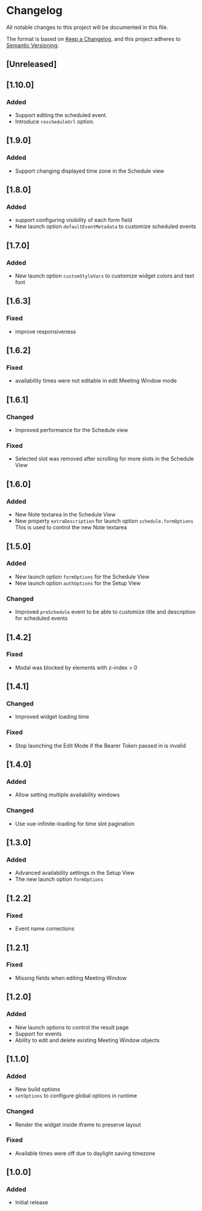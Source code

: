 # Changelog

All notable changes to this project will be documented in this file.

The format is based on [Keep a Changelog](https://keepachangelog.com/en/1.0.0/),
and this project adheres to [Semantic Versioning](https://semver.org/spec/v2.0.0.html).

## [Unreleased]


## [1.10.0]
### Added

- Support editing the scheduled event.
- Introduce `rescheduleUrl` option.

## [1.9.0]

### Added

- Support changing displayed time zone in the Schedule view

## [1.8.0]

### Added

- support configuring visibility of each form field
- New launch option `defaultEventMetadata` to customize scheduled events

## [1.7.0]

### Added

- New launch option `customStyleVars` to customize widget colors and text font

## [1.6.3]

### Fixed

- improve responsiveness

## [1.6.2]

### Fixed

- availability times were not editable in edit Meeting Window mode

## [1.6.1]

### Changed

- Improved performance for the Schedule view

### Fixed

- Selected slot was removed after scrolling for more slots in the Schedule View


## [1.6.0]

### Added

- New Note textarea in the Schedule View
- New property `extraDescription` for launch option `schedule.formOptions`
  This is used to control the new Note textarea

## [1.5.0]

### Added

- New launch option `formOptions` for the Schedule View
- New launch option `authOptions` for the Setup View

### Changed

- Improved `preSchedule` event to be able to customize title and description
  for scheduled events

## [1.4.2]

### Fixed
- Modal was blocked by elements with z-index > 0

## [1.4.1]

### Changed
- Improved widget loading time

### Fixed
- Stop launching the Edit Mode if the Bearer Token passed in is invalid

## [1.4.0]

### Added
- Allow setting multiple availability windows

### Changed
- Use vue-infinite-loading for time slot pagination

## [1.3.0]

### Added
- Advanced availability settings in the Setup View
- The new launch option `formOptions`

## [1.2.2]

### Fixed
- Event name corrections

## [1.2.1]

### Fixed
- Missing fields when editing Meeting Window

## [1.2.0]

### Added
- New launch options to control the result page
- Support for events
- Ability to edit and delete existing Meeting Window objects

## [1.1.0]

### Added
- New build options
- `setOptions` to configure global options in runtime

### Changed
- Render the widget inside iframe to preserve layout

### Fixed
- Available times were off due to daylight saving timezone

## [1.0.0]

### Added
- Initial release
